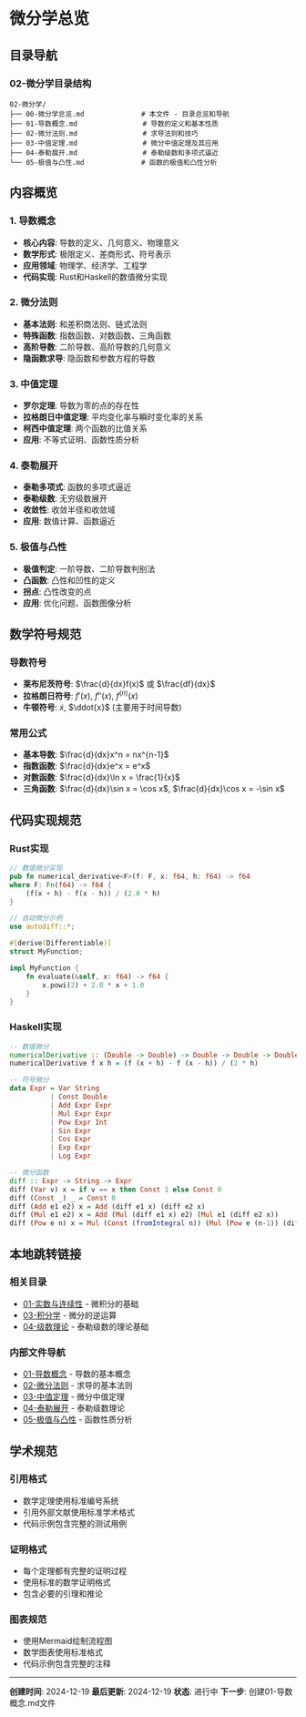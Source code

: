 # 微分学总览

## 目录导航

### 02-微分学目录结构

```
02-微分学/
├── 00-微分学总览.md              # 本文件 - 目录总览和导航
├── 01-导数概念.md                # 导数的定义和基本性质
├── 02-微分法则.md                # 求导法则和技巧
├── 03-中值定理.md                # 微分中值定理及其应用
├── 04-泰勒展开.md                # 泰勒级数和多项式逼近
└── 05-极值与凸性.md              # 函数的极值和凸性分析
```

## 内容概览

### 1. 导数概念
- **核心内容**: 导数的定义、几何意义、物理意义
- **数学形式**: 极限定义、差商形式、符号表示
- **应用领域**: 物理学、经济学、工程学
- **代码实现**: Rust和Haskell的数值微分实现

### 2. 微分法则
- **基本法则**: 和差积商法则、链式法则
- **特殊函数**: 指数函数、对数函数、三角函数
- **高阶导数**: 二阶导数、高阶导数的几何意义
- **隐函数求导**: 隐函数和参数方程的导数

### 3. 中值定理
- **罗尔定理**: 导数为零的点的存在性
- **拉格朗日中值定理**: 平均变化率与瞬时变化率的关系
- **柯西中值定理**: 两个函数的比值关系
- **应用**: 不等式证明、函数性质分析

### 4. 泰勒展开
- **泰勒多项式**: 函数的多项式逼近
- **泰勒级数**: 无穷级数展开
- **收敛性**: 收敛半径和收敛域
- **应用**: 数值计算、函数逼近

### 5. 极值与凸性
- **极值判定**: 一阶导数、二阶导数判别法
- **凸函数**: 凸性和凹性的定义
- **拐点**: 凸性改变的点
- **应用**: 优化问题、函数图像分析

## 数学符号规范

### 导数符号
- **莱布尼茨符号**: $\frac{d}{dx}f(x)$ 或 $\frac{df}{dx}$
- **拉格朗日符号**: $f'(x)$, $f''(x)$, $f^{(n)}(x)$
- **牛顿符号**: $\dot{x}$, $\ddot{x}$ (主要用于时间导数)

### 常用公式
- **基本导数**: $\frac{d}{dx}x^n = nx^{n-1}$
- **指数函数**: $\frac{d}{dx}e^x = e^x$
- **对数函数**: $\frac{d}{dx}\ln x = \frac{1}{x}$
- **三角函数**: $\frac{d}{dx}\sin x = \cos x$, $\frac{d}{dx}\cos x = -\sin x$

## 代码实现规范

### Rust实现
```rust
// 数值微分实现
pub fn numerical_derivative<F>(f: F, x: f64, h: f64) -> f64 
where F: Fn(f64) -> f64 {
    (f(x + h) - f(x - h)) / (2.0 * h)
}

// 自动微分示例
use autodiff::*;

#[derive(Differentiable)]
struct MyFunction;

impl MyFunction {
    fn evaluate(&self, x: f64) -> f64 {
        x.powi(2) + 2.0 * x + 1.0
    }
}
```

### Haskell实现
```haskell
-- 数值微分
numericalDerivative :: (Double -> Double) -> Double -> Double -> Double
numericalDerivative f x h = (f (x + h) - f (x - h)) / (2 * h)

-- 符号微分
data Expr = Var String
          | Const Double
          | Add Expr Expr
          | Mul Expr Expr
          | Pow Expr Int
          | Sin Expr
          | Cos Expr
          | Exp Expr
          | Log Expr

-- 微分函数
diff :: Expr -> String -> Expr
diff (Var v) x = if v == x then Const 1 else Const 0
diff (Const _) _ = Const 0
diff (Add e1 e2) x = Add (diff e1 x) (diff e2 x)
diff (Mul e1 e2) x = Add (Mul (diff e1 x) e2) (Mul e1 (diff e2 x))
diff (Pow e n) x = Mul (Const (fromIntegral n)) (Mul (Pow e (n-1)) (diff e x))
```

## 本地跳转链接

### 相关目录
- [01-实数与连续性](../01-实数与连续性/00-实数与连续性总览.md) - 微积分的基础
- [03-积分学](../03-积分学/00-积分学总览.md) - 微分的逆运算
- [04-级数理论](../04-级数理论/00-级数理论总览.md) - 泰勒级数的理论基础

### 内部文件导航
- [01-导数概念](01-导数概念.md) - 导数的基本概念
- [02-微分法则](02-微分法则.md) - 求导的基本法则
- [03-中值定理](03-中值定理.md) - 微分中值定理
- [04-泰勒展开](04-泰勒展开.md) - 泰勒级数理论
- [05-极值与凸性](05-极值与凸性.md) - 函数性质分析

## 学术规范

### 引用格式
- 数学定理使用标准编号系统
- 引用外部文献使用标准学术格式
- 代码示例包含完整的测试用例

### 证明格式
- 每个定理都有完整的证明过程
- 使用标准的数学证明格式
- 包含必要的引理和推论

### 图表规范
- 使用Mermaid绘制流程图
- 数学图表使用标准格式
- 代码示例包含完整的注释

---

**创建时间**: 2024-12-19
**最后更新**: 2024-12-19
**状态**: 进行中
**下一步**: 创建01-导数概念.md文件 